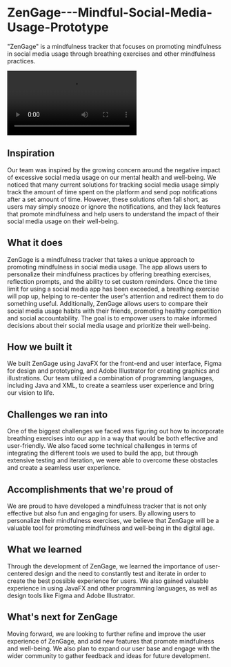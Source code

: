 # ZenGage---Mindful-Social-Media-Usage-Prototype

"ZenGage" is a mindfulness tracker that focuses on promoting mindfulness in social media usage through breathing exercises and other mindfulness practices. 

<video src="https://user-images.githubusercontent.com/38600655/218296036-58676323-0482-46e1-afea-3b52ea781729.mov"></video>

## Inspiration
Our team was inspired by the growing concern around the negative impact of excessive social media usage on our mental health and well-being. We noticed that many current solutions for tracking social media usage simply track the amount of time spent on the platform and send pop notifications after a set amount of time. However, these solutions often fall short, as users may simply snooze or ignore the notifications, and they lack features that promote mindfulness and help users to understand the impact of their social media usage on their well-being.

## What it does
ZenGage is a mindfulness tracker that takes a unique approach to promoting mindfulness in social media usage. The app allows users to personalize their mindfulness practices by offering breathing exercises, reflection prompts, and the ability to set custom reminders. Once the time limit for using a social media app has been exceeded, a breathing exercise will pop up, helping to re-center the user's attention and redirect them to do something useful. Additionally, ZenGage allows users to compare their social media usage habits with their friends, promoting healthy competition and social accountability. The goal is to empower users to make informed decisions about their social media usage and prioritize their well-being.

## How we built it
We built ZenGage using JavaFX for the front-end and user interface, Figma for design and prototyping, and Adobe Illustrator for creating graphics and illustrations. Our team utilized a combination of programming languages, including Java and XML, to create a seamless user experience and bring our vision to life.

## Challenges we ran into
One of the biggest challenges we faced was figuring out how to incorporate breathing exercises into our app in a way that would be both effective and user-friendly. We also faced some technical challenges in terms of integrating the different tools we used to build the app, but through extensive testing and iteration, we were able to overcome these obstacles and create a seamless user experience.

## Accomplishments that we're proud of
We are proud to have developed a mindfulness tracker that is not only effective but also fun and engaging for users. By allowing users to personalize their mindfulness exercises, we believe that ZenGage will be a valuable tool for promoting mindfulness and well-being in the digital age.

## What we learned
Through the development of ZenGage, we learned the importance of user-centered design and the need to constantly test and iterate in order to create the best possible experience for users. We also gained valuable experience in using JavaFX and other programming languages, as well as design tools like Figma and Adobe Illustrator.

## What's next for ZenGage
Moving forward, we are looking to further refine and improve the user experience of ZenGage, and add new features that promote mindfulness and well-being. We also plan to expand our user base and engage with the wider community to gather feedback and ideas for future development.

